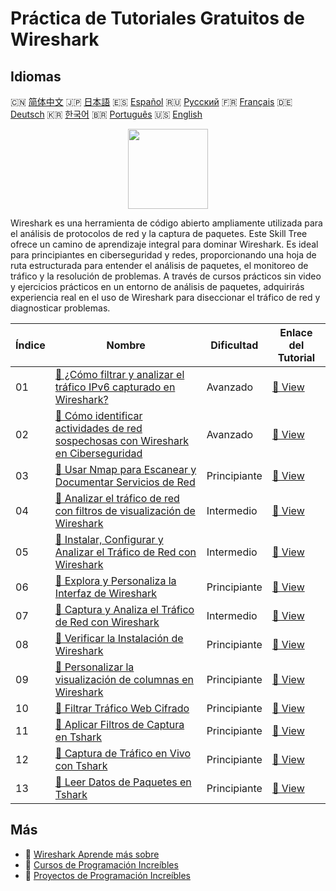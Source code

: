 # Práctica de Tutoriales Gratuitos de Wireshark

## Idiomas

🇨🇳 [简体中文](README_zh.md) 🇯🇵 [日本語](README_ja.md) 🇪🇸 [Español](README_es.md) 🇷🇺 [Русский](README_ru.md) 🇫🇷 [Français](README_fr.md) 🇩🇪 [Deutsch](README_de.md) 🇰🇷 [한국어](README_ko.md) 🇧🇷 [Português](README_pt.md) 🇺🇸 [English](README.md) 

<div align="center">
<img width="128px" src="https://file.labex.io/path/OuFutztV2dPZ.png">
</div>

Wireshark es una herramienta de código abierto ampliamente utilizada para el análisis de protocolos de red y la captura de paquetes. Este Skill Tree ofrece un camino de aprendizaje integral para dominar Wireshark. Es ideal para principiantes en ciberseguridad y redes, proporcionando una hoja de ruta estructurada para entender el análisis de paquetes, el monitoreo de tráfico y la resolución de problemas. A través de cursos prácticos sin video y ejercicios prácticos en un entorno de análisis de paquetes, adquirirás experiencia real en el uso de Wireshark para diseccionar el tráfico de red y diagnosticar problemas.

|   Índice | Nombre                                                                                                                                                                                                              | Dificultad   | Enlace del Tutorial                                                                                                                      |
|----------|---------------------------------------------------------------------------------------------------------------------------------------------------------------------------------------------------------------------|--------------|------------------------------------------------------------------------------------------------------------------------------------------|
|       01 | [📖 ¿Cómo filtrar y analizar el tráfico IPv6 capturado en Wireshark?](https://labex.io/es/tutorials/wireshark-how-to-filter-and-analyze-captured-ipv6-traffic-in-wireshark-414835)                                  | Avanzado     | [🔗 View](https://labex.io/es/tutorials/wireshark-how-to-filter-and-analyze-captured-ipv6-traffic-in-wireshark-414835)                   |
|       02 | [📖 Cómo identificar actividades de red sospechosas con Wireshark en Ciberseguridad](https://labex.io/es/tutorials/wireshark-how-to-identify-suspicious-network-activities-using-wireshark-in-cybersecurity-415497) | Avanzado     | [🔗 View](https://labex.io/es/tutorials/wireshark-how-to-identify-suspicious-network-activities-using-wireshark-in-cybersecurity-415497) |
|       03 | [📖 Usar Nmap para Escanear y Documentar Servicios de Red](https://labex.io/es/tutorials/nmap-use-nmap-to-scan-and-document-network-services-415932)                                                                | Principiante | [🔗 View](https://labex.io/es/tutorials/nmap-use-nmap-to-scan-and-document-network-services-415932)                                      |
|       04 | [📖 Analizar el tráfico de red con filtros de visualización de Wireshark](https://labex.io/es/tutorials/wireshark-analyze-network-traffic-with-wireshark-display-filters-415944)                                    | Intermedio   | [🔗 View](https://labex.io/es/tutorials/wireshark-analyze-network-traffic-with-wireshark-display-filters-415944)                         |
|       05 | [📖 Instalar, Configurar y Analizar el Tráfico de Red con Wireshark](https://labex.io/es/tutorials/wireshark-install-configure-and-analyze-network-traffic-with-wireshark-415947)                                   | Intermedio   | [🔗 View](https://labex.io/es/tutorials/wireshark-install-configure-and-analyze-network-traffic-with-wireshark-415947)                   |
|       06 | [📖 Explora y Personaliza la Interfaz de Wireshark](https://labex.io/es/tutorials/wireshark-explore-and-customize-wireshark-interface-415949)                                                                       | Principiante | [🔗 View](https://labex.io/es/tutorials/wireshark-explore-and-customize-wireshark-interface-415949)                                      |
|       07 | [📖 Captura y Analiza el Tráfico de Red con Wireshark](https://labex.io/es/tutorials/wireshark-capture-and-analyze-network-traffic-with-wireshark-415956)                                                           | Intermedio   | [🔗 View](https://labex.io/es/tutorials/wireshark-capture-and-analyze-network-traffic-with-wireshark-415956)                             |
|       08 | [📖 Verificar la Instalación de Wireshark](https://labex.io/es/tutorials/wireshark-verify-wireshark-installation-548783)                                                                                            | Principiante | [🔗 View](https://labex.io/es/tutorials/wireshark-verify-wireshark-installation-548783)                                                  |
|       09 | [📖 Personalizar la visualización de columnas en Wireshark](https://labex.io/es/tutorials/wireshark-customize-wireshark-column-display-548785)                                                                      | Principiante | [🔗 View](https://labex.io/es/tutorials/wireshark-customize-wireshark-column-display-548785)                                             |
|       10 | [📖 Filtrar Tráfico Web Cifrado](https://labex.io/es/tutorials/wireshark-filter-encrypted-web-traffic-548806)                                                                                                       | Principiante | [🔗 View](https://labex.io/es/tutorials/wireshark-filter-encrypted-web-traffic-548806)                                                   |
|       11 | [📖 Aplicar Filtros de Captura en Tshark](https://labex.io/es/tutorials/wireshark-apply-capture-filters-in-tshark-548914)                                                                                           | Principiante | [🔗 View](https://labex.io/es/tutorials/wireshark-apply-capture-filters-in-tshark-548914)                                                |
|       12 | [📖 Captura de Tráfico en Vivo con Tshark](https://labex.io/es/tutorials/wireshark-capture-live-traffic-in-tshark-548916)                                                                                           | Principiante | [🔗 View](https://labex.io/es/tutorials/wireshark-capture-live-traffic-in-tshark-548916)                                                 |
|       13 | [📖 Leer Datos de Paquetes en Tshark](https://labex.io/es/tutorials/wireshark-read-packet-data-in-tshark-548937)                                                                                                    | Principiante | [🔗 View](https://labex.io/es/tutorials/wireshark-read-packet-data-in-tshark-548937)                                                     |

## Más

- 🔗 [Wireshark Aprende más sobre](https://labex.io/es/skilltrees/wireshark)
- 🔗 [Cursos de Programación Increíbles](https://github.com/labex-labs/awesome-programming-courses)
- 🔗 [Proyectos de Programación Increíbles](https://github.com/labex-labs/awesome-programming-projects)

